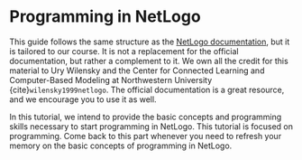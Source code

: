 # Programming in NetLogo

This guide follows the same structure as the [NetLogo documentation](https://ccl.northwestern.edu/netlogo/docs/), but it is tailored to our course. It is not a replacement for the official documentation, but rather a complement to it. We own all the credit for this material to Ury Wilensky and the Center for Connected Learning and Computer-Based Modeling at Northwestern University {cite}`wilensky1999netlogo`. The official documentation is a great resource, and we encourage you to use it as well.

In this tutorial, we intend to provide the basic concepts and programming skills necessary to start programming in NetLogo. This tutorial is focused on programming. Come back to this part whenever you need to refresh your memory on the basic concepts of programming in NetLogo.
